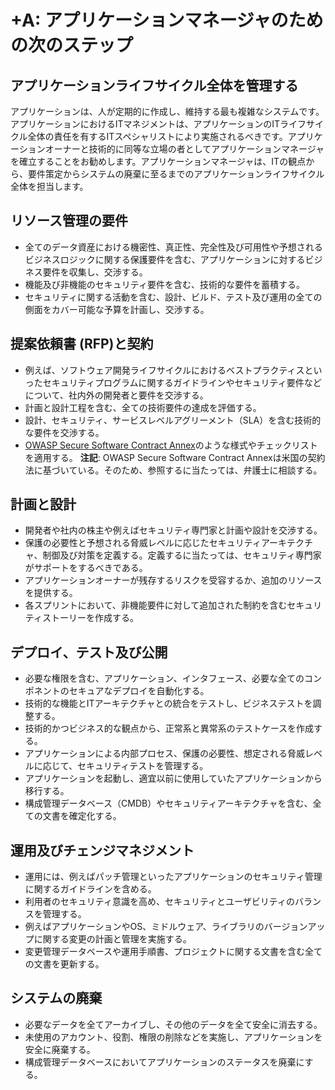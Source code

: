 # +A: アプリケーションマネージャのための次のステップ

## アプリケーションライフサイクル全体を管理する
アプリケーションは、人が定期的に作成し、維持する最も複雑なシステムです。アプリケーションにおけるITマネジメントは、アプリケーションのITライフサイクル全体の責任を有するITスペシャリストにより実施されるべきです。アプリケーションオーナーと技術的に同等な立場の者としてアプリケーションマネージャを確立することをお勧めします。アプリケーションマネージャは、ITの観点から、要件策定からシステムの廃棄に至るまでのアプリケーションライフサイクル全体を担当します。

## リソース管理の要件
- 全てのデータ資産における機密性、真正性、完全性及び可用性や予想されるビジネスロジックに関する保護要件を含む、アプリケーションに対するビジネス要件を収集し、交渉する。
- 機能及び非機能のセキュリティ要件を含む、技術的な要件を蓄積する。
- セキュリティに関する活動を含む、設計、ビルド、テスト及び運用の全ての側面をカバー可能な予算を計画し、交渉する。

## 提案依頼書 (RFP)と契約
- 例えば、ソフトウェア開発ライフサイクルにおけるベストプラクティスといったセキュリティプログラムに関するガイドラインやセキュリティ要件などについて、社内外の開発者と要件を交渉する。
- 計画と設計工程を含む、全ての技術要件の達成を評価する。
- 設計、セキュリティ、サービスレベルアグリーメント（SLA）を含む技術的な要件を交渉する。
- [OWASP Secure Software Contract Annex](https://owasp.org/www-community/OWASP_Secure_Software_Contract_Annex)のような様式やチェックリストを適用する。 **注記**: OWASP Secure Software Contract Annexは米国の契約法に基づいている。そのため、参照するに当たっては、弁護士に相談する。

## 計画と設計
- 開発者や社内の株主や例えばセキュリティ専門家と計画や設計を交渉する。
- 保護の必要性と予想される脅威レベルに応じたセキュリティアーキテクチャ、制御及び対策を定義する。定義するに当たっては、セキュリティ専門家がサポートをするべきである。
- アプリケーションオーナーが残存するリスクを受容するか、追加のリソースを提供する。
- 各スプリントにおいて、非機能要件に対して追加された制約を含むセキュリティストーリーを作成する。

## デプロイ、テスト及び公開
- 必要な権限を含む、アプリケーション、インタフェース、必要な全てのコンポネントのセキュアなデプロイを自動化する。
- 技術的な機能とITアーキテクチャとの統合をテストし、ビジネステストを調整する。
- 技術的かつビジネス的な観点から、正常系と異常系のテストケースを作成する。
- アプリケーションによる内部プロセス、保護の必要性、想定される脅威レベルに応じて、セキュリティテストを管理する。
- アプリケーションを起動し、適宜以前に使用していたアプリケーションから移行する。
- 構成管理データベース（CMDB）やセキュリティアーキテクチャを含む、全ての文書を確定化する。

## 運用及びチェンジマネジメント
- 運用には、例えばパッチ管理といったアプリケーションのセキュリティ管理に関するガイドラインを含める。
- 利用者のセキュリティ意識を高め、セキュリティとユーザビリティのバランスを管理する。
- 例えばアプリケーションやOS、ミドルウェア、ライブラリのバージョンアップに関する変更の計画と管理を実施する。
- 変更管理データベースや運用手順書、プロジェクトに関する文書を含む全ての文書を更新する。

## システムの廃棄
- 必要なデータを全てアーカイブし、その他のデータを全て安全に消去する。
- 未使用のアカウント、役割、権限の削除などを実施し、アプリケーションを安全に廃棄する。
- 構成管理データベースにおいてアプリケーションのステータスを廃棄にする。
